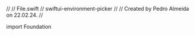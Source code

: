 //
//  File.swift
//  swiftui-environment-picker
//
//  Created by Pedro Almeida on 22.02.24.
//

import Foundation
